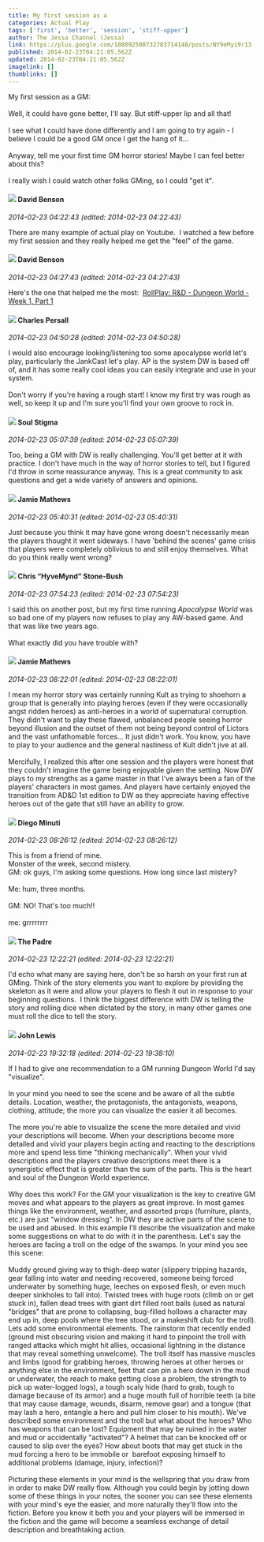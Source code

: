 ```yaml
---
title: My first session as a
categories: Actual Play
tags: ['first', 'better', 'session', 'stiff-upper']
author: The Jessa Channel (Jessa)
link: https://plus.google.com/108092500732783714148/posts/NY9eMyi9r13
published: 2014-02-23T04:21:05.562Z
updated: 2014-02-23T04:21:05.562Z
imagelink: []
thumblinks: []
---
```


My first session as a GM:<br /><br />Well, it could have gone better, I&#39;ll say. But stiff-upper lip and all that!<br /><br />I see what I could have done differently and I am going to try again - I believe I could be a good GM once I get the hang of it...<br /><br />Anyway, tell me your first time GM horror stories! Maybe I can feel better about this?<br /><br />I really wish I could watch other folks GMing, so I could &quot;get it&quot;.
<div id='comment z12vhhxosqevvxsg004cgz0oozfxghsrvsw0k'>
  <h4><img src='{{site.baseurl}}//images/avatars/112061948037312301151_photo.jpg'> David Benson</h4>
      <p><cite>2014-02-23 04:22:43 (edited: 2014-02-23 04:22:43)</cite></p>
        <p>There are many example of actual play on Youtube.  I watched a few before my first session and they really helped me get the &quot;feel&quot; of the game.</p>
</div>
        

<div id='comment z12vhhxosqevvxsg004cgz0oozfxghsrvsw0k'>
  <h4><img src='{{site.baseurl}}//images/avatars/112061948037312301151_photo.jpg'> David Benson</h4>
      <p><cite>2014-02-23 04:27:43 (edited: 2014-02-23 04:27:43)</cite></p>
        <p>Here&#39;s the one that helped me the most:  <a href="http://www.youtube.com/watch?v=ooa-apRt2wk&amp;list=PL57COE5621HC7gxW4svPTEQ0NxaS5trQV" class="ot-anchor">RollPlay: R&amp;D - Dungeon World - Week 1, Part 1</a></p>
</div>
        

<div id='comment z12vhhxosqevvxsg004cgz0oozfxghsrvsw0k'>
  <h4><img src='{{site.baseurl}}//images/avatars/102786632945741355399_photo.jpg'> Charles Persall</h4>
      <p><cite>2014-02-23 04:50:28 (edited: 2014-02-23 04:50:28)</cite></p>
        <p>I would also encourage looking/listening too some apocalypse world let&#39;s play, particularly the JankCast let&#39;s play. AP is the system DW is based off of, and it has some really cool ideas you can easily integrate and use in your system.<br /><br />Don&#39;t worry if you&#39;re having a rough start! I know my first try was rough as well, so keep it up and I&#39;m sure you&#39;ll find your own groove to rock in.</p>
</div>
        

<div id='comment z12vhhxosqevvxsg004cgz0oozfxghsrvsw0k'>
  <h4><img src='{{site.baseurl}}//images/avatars/111544129432437862475_photo.jpg'> Soul Stigma</h4>
      <p><cite>2014-02-23 05:07:39 (edited: 2014-02-23 05:07:39)</cite></p>
        <p>Too, being a GM with DW is really challenging.  You&#39;ll get better at it with practice.  I don&#39;t have much in the way of horror stories to tell, but I figured I&#39;d throw in some reassurance anyway.  This is a great community to ask questions and get a wide variety of answers and opinions.</p>
</div>
        

<div id='comment z12vhhxosqevvxsg004cgz0oozfxghsrvsw0k'>
  <h4><img src='{{site.baseurl}}//images/avatars/116266141003849782753_photo.jpg'> Jamie Mathews</h4>
      <p><cite>2014-02-23 05:40:31 (edited: 2014-02-23 05:40:31)</cite></p>
        <p>Just because you think it may have gone wrong doesn&#39;t necessarily mean the players thought it went sideways. I have &#39;behind the scenes&#39; game crisis that players were completely oblivious to and still enjoy themselves. What do you think really went wrong?</p>
</div>
        

<div id='comment z12vhhxosqevvxsg004cgz0oozfxghsrvsw0k'>
  <h4><img src='{{site.baseurl}}//images/avatars/108053817066303198241_photo.jpg'> Chris “HyveMynd” Stone-Bush</h4>
      <p><cite>2014-02-23 07:54:23 (edited: 2014-02-23 07:54:23)</cite></p>
        <p>I said this on another post, but my first time running <i>Apocalypse World</i> was so bad one of my players now refuses to play any AW-based game. And that was like two years ago.<br /><br />What exactly did you have trouble with?</p>
</div>
        

<div id='comment z12vhhxosqevvxsg004cgz0oozfxghsrvsw0k'>
  <h4><img src='{{site.baseurl}}//images/avatars/116266141003849782753_photo.jpg'> Jamie Mathews</h4>
      <p><cite>2014-02-23 08:22:01 (edited: 2014-02-23 08:22:01)</cite></p>
        <p>I mean my horror story was certainly running Kult as trying to shoehorn a group that is generally into playing heroes (even if they were occasionally angst ridden heroes) as anti-heroes in a world of supernatural corruption. They didn&#39;t want to play these flawed, unbalanced people seeing horror beyond illusion and the outset of them not being beyond control of Lictors and the vast unfathomable forces... It just didn&#39;t work. You know, you have to play to your audience and the general nastiness of Kult didn&#39;t jive at all. <br /><br />Mercifully, I realized this after one session and the players were honest that they couldn&#39;t imagine the game being enjoyable given the setting. Now DW plays to my strengths as a game master in that I&#39;ve always been a fan of the players&#39; characters in most games. And players have certainly enjoyed the transition from AD&amp;D 1st edition to DW as they appreciate having effective heroes out of the gate that still have an ability to grow.</p>
</div>
        

<div id='comment z12vhhxosqevvxsg004cgz0oozfxghsrvsw0k'>
  <h4><img src='{{site.baseurl}}//images/avatars/105865506865728214454_photo.jpg'> Diego Minuti</h4>
      <p><cite>2014-02-23 08:26:12 (edited: 2014-02-23 08:26:12)</cite></p>
        <p>This is from a friend of mine.<br />Monster of the week, second mistery.<br />GM: ok guys, I&#39;m asking some questions. How long since last mistery?<br /><br />Me: hum, three months.<br /><br />GM: NO! That&#39;s too much!!<br /><br />me: grrrrrrrr</p>
</div>
        

<div id='comment z12vhhxosqevvxsg004cgz0oozfxghsrvsw0k'>
  <h4><img src='{{site.baseurl}}//images/avatars/102953378950954656315_photo.jpg'> The Padre</h4>
      <p><cite>2014-02-23 12:22:21 (edited: 2014-02-23 12:22:21)</cite></p>
        <p>I&#39;d echo what many are saying here, don&#39;t be so harsh on your first run at GMing. Think of the story elements you want to explore by providing the skeleton as it were and allow your players to flesh it out in response to your beginning questions.  I think the biggest difference with DW is telling the story and rolling dice when dictated by the story, in many other games one must roll the dice to tell the story. </p>
</div>
        

<div id='comment z12vhhxosqevvxsg004cgz0oozfxghsrvsw0k'>
  <h4><img src='{{site.baseurl}}//images/avatars/109359281743079012976_photo.jpg'> John Lewis</h4>
      <p><cite>2014-02-23 19:32:18 (edited: 2014-02-23 19:38:10)</cite></p>
        <p>If I had to give one recommendation to a GM running Dungeon World I&#39;d say &quot;visualize&quot;. <br /><br />In your mind you need to see the scene and be aware of all the subtle details. Location, weather, the protagonists, the antagonists, weapons, clothing, attitude; the more you can visualize the easier it all becomes.<br /><br />The more you&#39;re able to visualize the scene the more detailed and vivid your descriptions will become. When your descriptions become more detailed and vivid your players begin acting and reacting to the descriptions more and spend less time &quot;thinking mechanically&quot;. When your vivid descriptions and the players creative descriptions meet there is a synergistic effect that is greater than the sum of the parts. This is the heart and soul of the Dungeon World experience. <br /><br />Why does this work? For the GM your visualization is the key to creative GM moves and what appears to the players as great improve. In most games things like the environment, weather, and assorted props (furniture, plants, etc.) are just &quot;window dressing&quot;. In DW they are active parts of the scene to be used and abused. In this example I&#39;ll describe the visualization and make some suggestions on what to do with it in the parenthesis. Let&#39;s say the heroes are facing a troll on the edge of the swamps. In your mind you see this scene:<br /><br />Muddy ground giving way to thigh-deep water (slippery tripping hazards, gear falling into water and needing recovered, someone being forced underwater by something huge, leeches on exposed flesh, or even much deeper sinkholes to fall into). Twisted trees with huge roots (climb on or get stuck in), fallen dead trees with giant dirt filled root balls (used as natural &quot;bridges&quot; that are prone to collapsing, bug-filled hollows a character may end up in, deep pools where the tree stood, or a makeshift club for the troll). Lets add some environmental elements. The rainstorm that recently ended (ground mist obscuring vision and making it hard to pinpoint the troll with ranged attacks which might hit allies, occasional lightning in the distance that may reveal something unwelcome). The troll itself has massive muscles and limbs (good for grabbing heroes, throwing heroes at other heroes or anything else in the environment, feet that can pin a hero down in the mud or underwater, the reach to make getting close a problem, the strength to pick up water-logged logs), a tough scaly hide (hard to grab, tough to damage because of its armor) and a huge mouth full of horrible teeth (a bite that may cause damage, wounds, disarm, remove gear) and a tongue (that may lash a hero, entangle a hero and pull him closer to his mouth). We&#39;ve described some environment and the troll but what about the heroes? Who has weapons that can be lost? Equipment that may be ruined in the water and mud or accidentally &quot;activated&quot;? A helmet that can be knocked off or caused to slip over the eyes? How about boots that may get stuck in the mud forcing a hero to be immobile or  barefoot exposing himself to additional problems (damage, injury, infection)?<br /><br />Picturing these elements in your mind is the wellspring that you draw from in order to make DW really flow. Although you could begin by jotting down some of these things in your notes, the sooner you can see these elements with your mind&#39;s eye the easier, and more naturally they&#39;ll flow into the fiction. Before you know it both you and your players will be immersed in the fiction and the game will become a seamless exchange of detail description and breathtaking action. </p>
</div>
        